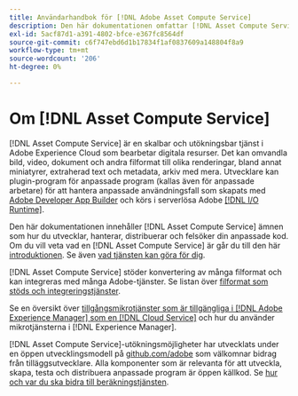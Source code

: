 ```yaml
---
title: Användarhandbok för [!DNL Adobe Asset Compute Service]
description: Den här dokumentationen omfattar [!DNL Asset Compute Service] uppgifter som introduktion, hur du utvecklar, hanterar, distribuerar och felsöker din anpassade kod.
exl-id: 5acf87d1-a391-4802-bfce-e367fc8564df
source-git-commit: c6f747ebd6d1b17834f1af0837609a148804f8a9
workflow-type: tm+mt
source-wordcount: '206'
ht-degree: 0%

---
```


# Om [!DNL Asset Compute Service]

[!DNL Asset Compute Service] är en skalbar och utökningsbar tjänst i Adobe Experience Cloud som bearbetar digitala resurser. Det kan omvandla bild, video, dokument och andra filformat till olika renderingar, bland annat miniatyrer, extraherad text och metadata, arkiv med mera. Utvecklare kan plugin-program för anpassade program (kallas även för anpassade arbetare) för att hantera anpassade användningsfall som skapats med [Adobe Developer App Builder](https://developer.adobe.com/app-builder/docs/overview) och körs i serverlösa Adobe [[!DNL I/O Runtime]](https://developer.adobe.com/runtime/).

Den här dokumentationen innehåller [!DNL Asset Compute Service] ämnen som hur du utvecklar, hanterar, distribuerar och felsöker din anpassade kod. Om du vill veta vad en [!DNL Asset Compute Service] är går du till den här [introduktionen](introduction.md). Se även [vad tjänsten kan göra för dig](introduction.md#possible-use-cases-benefits).

[!DNL Asset Compute Service] stöder konvertering av många filformat och kan integreras med många Adobe-tjänster. Se listan över [filformat som stöds och integreringstjänster](https://experienceleague.adobe.com/sv/docs/experience-manager-cloud-service/content/assets/file-format-support).

Se en översikt över [tillgångsmikrotjänster som är tillgängliga i [!DNL Adobe Experience Manager] som en [!DNL Cloud Service]](https://experienceleague.adobe.com/sv/docs/experience-manager-cloud-service/content/assets/asset-microservices-overview) och hur du använder mikrotjänsterna i [!DNL Experience Manager].

[!DNL Asset Compute Service]-utökningsmöjligheter har utvecklats under en öppen utvecklingsmodell på [github.com/adobe](https://github.com/adobe) som välkomnar bidrag från tilläggsutvecklare. Alla komponenter som är relevanta för att utveckla, skapa, testa och distribuera anpassade program är öppen källkod. Se [hur och var du ska bidra till beräkningstjänsten](contribute-to-compute-service.md).

<!--
Possible to record the below info here in this landing page to centralize the miscellaneous info about Asset Compute Service?
 List of dependencies and requirements SDK, CLI, Devtools, etc.? Or may be a link to the prerequisites.
 Introduction video when Tech Marketing team shares one.
-->
